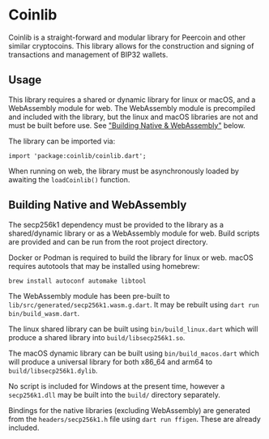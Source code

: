 # Coinlib

Coinlib is a straight-forward and modular library for Peercoin and other similar
cryptocoins. This library allows for the construction and signing of
transactions and management of BIP32 wallets.

## Usage

This library requires a shared or dynamic library for linux or macOS, and a
WebAssembly module for web. The WebAssembly module is precompiled and included
with the library, but the linux and macOS libraries are not and must be built
before use. See
["Building Native & WebAssembly"](#building-native-and-webassembly) below.

The library can be imported via:

```
import 'package:coinlib/coinlib.dart';
```

When running on web, the library must be asynchronously loaded by awaiting the
`loadCoinlib()` function.

## Building Native and WebAssembly

The secp256k1 dependency must be provided to the library as a shared/dynamic
library or as a WebAssembly module for web. Build scripts are provided and can
be run from the root project directory.

Docker or Podman is required to build the library for linux or web. macOS
requires autotools that may be installed using homebrew:

```
brew install autoconf automake libtool
```

The WebAssembly module has been pre-built to
`lib/src/generated/secp256k1.wasm.g.dart`. It may be rebuilt using `dart run
bin/build_wasm.dart`.

The linux shared library can be built using `bin/build_linux.dart` which will
produce a shared library into `build/libsecp256k1.so`.

The macOS dynamic library can be built using `bin/build_macos.dart` which will
produce a universal library for both x86_64 and arm64 to
`build/libsecp256k1.dylib`.

No script is included for Windows at the present time, however a `secp256k1.dll`
may be built into the `build/` directory separately.

Bindings for the native libraries (excluding WebAssembly) are generated from the
`headers/secp256k1.h` file using `dart run ffigen`. These are already included.


